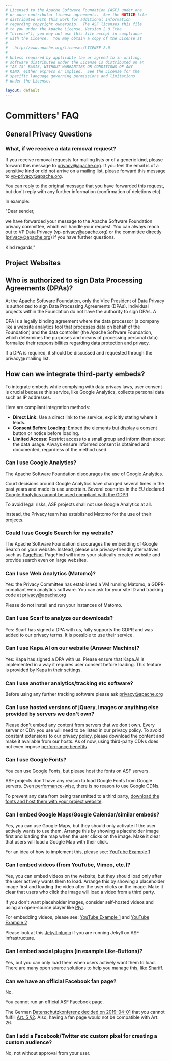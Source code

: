 ```yaml
---
# Licensed to the Apache Software Foundation (ASF) under one
# or more contributor license agreements.  See the NOTICE file
# distributed with this work for additional information
# regarding copyright ownership.  The ASF licenses this file
# to you under the Apache License, Version 2.0 (the
# "License"); you may not use this file except in compliance
# with the License.  You may obtain a copy of the License at
#
#   http://www.apache.org/licenses/LICENSE-2.0
#
# Unless required by applicable law or agreed to in writing,
# software distributed under the License is distributed on an
# "AS IS" BASIS, WITHOUT WARRANTIES OR CONDITIONS OF ANY
# KIND, either express or implied.  See the License for the
# specific language governing permissions and limitations
# under the License.

layout: default
---
```


# Committers' FAQ

## General Privacy Questions

### What, if we receive a data removal request?

If you receive removal requests for mailing lists or of a generic kind,
please forward this message to privacy@apache.org. If you feel the email
is of a sensitive kind or did not arrive on a mailing list, 
please forward this message to vp-privacy@apache.org.

You can reply to the original message that you have forwarded this request,
but don't reply with any further information (confirmation of deletions etc).

In example:

"Dear sender,

we have forwarded your message to the Apache Software Foundation privacy committee,
which will handle your request. You can always reach out to VP Data Privacy (vp-privacy@apache.org) or the committee directly (privacy@apache.org) if you have further questions.

Kind regards,"


## Project Websites

## Who is authorized to sign Data Processing Agreements (DPAs)?

At the Apache Software Foundation, only the Vice President of Data Privacy is authorized to sign Data Processing Agreements (DPAs). Individual projects within the Foundation do not have the authority to sign DPAs. A

 DPA is a legally binding agreement where the data processor 
 (a company like a website analytics tool that processes data on behalf of the Foundation) 
 and the data controller (the Apache Software Foundation, 
 which determines the purposes and means of processing personal data) formalize their responsibilities regarding data protection and privacy. 
 
 If a DPA is required, it should be discussed and requested through the privacy@ mailing list.

## How can we integrate third-party embeds?

To integrate embeds while complying with data privacy laws, 
user consent is crucial because this service, like Google Analytics, 
collects personal data such as IP addresses. 

Here are compliant integration methods:

* **Direct Link:** Use a direct link to the service, explicitly stating where it leads.
* **Consent Before Loading:** Embed the elements but display a consent button or notice before loading.
* **Limited Access:** Restrict access to a small group and inform them about the data usage. Always ensure informed consent is obtained and documented, regardless of the method used.

### Can I use Google Analytics?

The Apache Software Foundation discourages the use of Google Analytics.

Court decisions around Google Analytics have changed several times
in the past years and made its use uncertain. Several countries in the EU
declared [Google Analytics cannot be used compliant with the GDPR](https://www.mglp.eu/en/is-the-usage-of-google-analytics-within-the-eu-illegal-from-now-on/).

To avoid legal risks, ASF projects shall not use Google Analytics at all.

Instead, the Privacy team has established Matomo for the use of their projects.

### Could I use Google Search for my website?

The Apache Software Foundation discourages the embedding of Google Search on your website.
Instead, please use privacy-friendly alternatives such as [PageFind](https://pagefind.app/).
PageFind will index your statically created website and provide search even on 
large websites.

### Can I use Web Analytics (Matomo)?

Yes: the Privacy Committee has established a VM running Matomo, a GDPR-compliant web analytics software. 
You can ask for your site ID and tracking code at privacy@apache.org

Please do not install and run your instances of Matomo.

### Can I use Scarf to analyze our downloads?

Yes: Scarf has signed a DPA with us, fully supports the GDPR and was added to our privacy terms. 
It is possible to use their service.

### Can I use Kapa.AI on our website (Answer Machine)?

Yes: Kapa has signed a DPA with us. Please ensure that Kapa.AI is implemented in a way
it requires user consent before loading. This feature is provided by Kapa in their settings.

### Can I use another analytics/tracking etc software?

Before using any further tracking software please ask privacy@apache.org

### Can I use hosted versions of jQuery, images or anything else provided by servers we don't own?

Please don't embed any content from servers that we don't own. Every server or CDN you use will need
to be listed in our privacy policy. To avoid constant extensions to our privacy policy, please
download the content and make it available from our hosts.
As of now, using third-party CDNs does not even impose [performance benefits](https://wicki.io/posts/2020-11-goodbye-google-fonts/)

### Can I use Google Fonts?

You can use Google Fonts, but please host the fonts on ASF servers.

ASF projects don't have any reason to load Google Fonts from
Google servers. Even [performance-wise](https://wicki.io/posts/2020-11-goodbye-google-fonts/),
there is no reason to use Google CDNs.

To prevent any data from being transmitted to a third party,
[download the fonts and host them with your project website](https://github.com/google/fonts#self-host-fonts-available-from-google-fonts).

### Can I embed Google Maps/Google Calendar/similar embeds?

Yes, you can use Google Maps, but they should only activate if the user
actively wants to use them. Arrange this by showing a placeholder image first
and loading the map when the user clicks on the image. Make it clear
that users will load a Google Map with their click.

For an idea of how to implement this, please see: [YouTube Example 1](/examples/youtube-html/with-youtube-api.html)

### Can I embed videos (from YouTube, Vimeo, etc.)?

Yes, you can embed videos on the website, but they should load
only after the user actively wants them to load. Arrange this 
by showing a placeholder image first and loading the video after the user
clicks on the image. Make it clear that users who click the image
will load a video from a third party.

If you don't want placeholder images, consider self-hosted videos
and using an open-source player like [Plyr](https://github.com/sampotts/plyr).

For embedding videos, please see: [YouTube Example 1](/examples/youtube-html/with-youtube-api.html)
and [YouTube Example 2](/examples/youtube-html/with-youtube-embeds.html)

Please look at this [Jekyll plugin](/guides/jekyll-youtube-plugin.html) if you 
are running Jekyll on ASF infrastructure.

### Can I embed social plugins (in example Like-Buttons)?

Yes, but you can only load them when users actively want them
to load. There are many open source solutions to help you manage this, like [Shariff](https://github.com/heiseonline/shariff).

### Can we have an official Facebook fan page?

No. 

You cannot run an official ASF Facebook page.

The German [Datenschutzkonferenz decided on 2019-04-01](https://www.datenschutzkonferenz-online.de/media/dskb/20190405_positionierung_facebook_fanpages.pdf) that you cannot fulfill [Art. 5 §2](https://gdpr-info.eu/art-5-gdpr/). Also, having a fan page would not be compatible with Art. 26. 

### Can I add a Facebook/Twitter etc custom pixel for creating a custom audience?

No, not without approval from your user.
